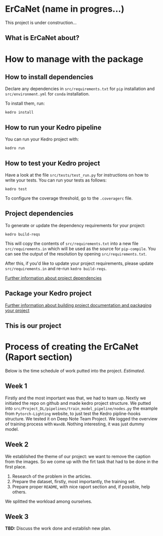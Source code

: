 # ErCaNet (name in progres...)

This project is under construction...

## What is ErCaNet about?



# How to manage with the package
## How to install dependencies

Declare any dependencies in `src/requirements.txt` for `pip` installation and `src/environment.yml` for `conda` installation.

To install them, run:

```
kedro install
```

## How to run your Kedro pipeline

You can run your Kedro project with:

```
kedro run
```

## How to test your Kedro project

Have a look at the file `src/tests/test_run.py` for instructions on how to write your tests. You can run your tests as follows:

```
kedro test
```

To configure the coverage threshold, go to the `.coveragerc` file.

## Project dependencies

To generate or update the dependency requirements for your project:

```
kedro build-reqs
```

This will copy the contents of `src/requirements.txt` into a new file `src/requirements.in` which will be used as the source for `pip-compile`. You can see the output of the resolution by opening `src/requirements.txt`.

After this, if you'd like to update your project requirements, please update `src/requirements.in` and re-run `kedro build-reqs`.

[Further information about project dependencies](https://kedro.readthedocs.io/en/stable/04_kedro_project_setup/01_dependencies.html#project-specific-dependencies)

## Package your Kedro project

[Further information about building project documentation and packaging your project](https://kedro.readthedocs.io/en/stable/03_tutorial/08_package_a_project.html)



## This is our project

# Process of creating the ErCaNet (Raport section)
Below is the time schedule of work putted into the project. *Estimated*.
## Week 1
Firstly and the most important was that, we had to team up. Nextly we initiated the repo on github and made kedro project structure. We putted into `src/Project_DL/pipelines/train_model_pipeline/nodes.py` the example from `Pytorch-Lighting` website, to just test the Kedro pipline-hooks structure. We tested it on Deep Note Team Project. We logged the overview of training process with `WandB`. Nothing interesting, it was just dummy model.
## Week 2
We established the theme of our project: we want to remove the caption from the images. So we come up with the firt task that had to be done in the first place.

1.  Research of the problem in the articles.
2.  Prepare the dataset, firstly, most importantly, the training set.
3.  Prepare proper `README`, with nice raport section and, if possible, help others.

We splitted the workload among ourselves. 
## Week 3
**TBD:** Discuss the work done and establish new plan. 
